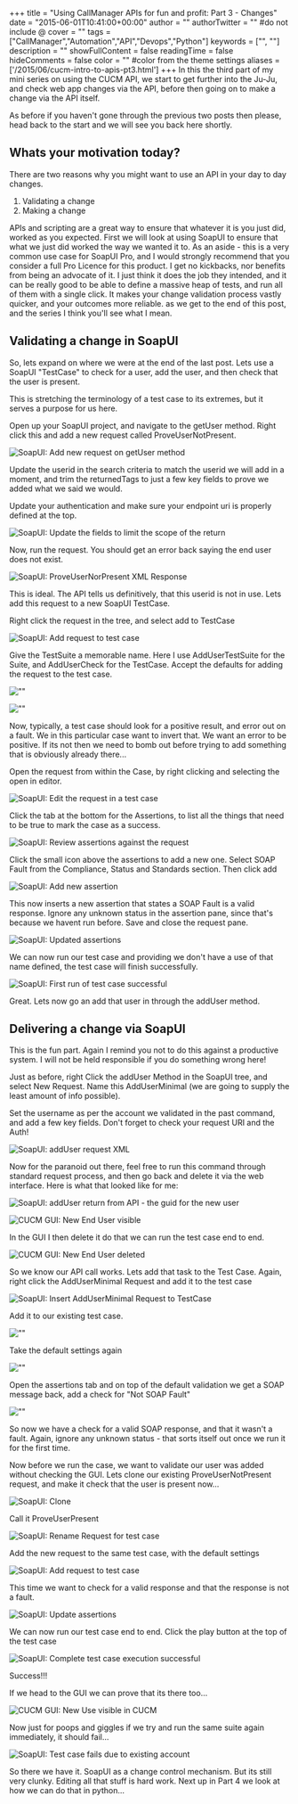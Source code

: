 +++
title = "Using CallManager APIs for fun and profit: Part 3 - Changes"
date = "2015-06-01T10:41:00+00:00"
author = ""
authorTwitter = "" #do not include @
cover = ""
tags = ["CallManager","Automation","API","Devops","Python"]
keywords = ["", ""]
description = ""
showFullContent = false
readingTime = false
hideComments = false
color = "" #color from the theme settings
aliases = ['/2015/06/cucm-intro-to-apis-pt3.html']
+++
In this the third part of my mini series on using the CUCM API, we start to get further into the Ju-Ju, and check web app changes via the API, before then going on to make a change via the API itself.

As before if you haven't gone through the previous two posts then please, head back to the start and we will see you back here shortly.

## Whats your motivation today?

There are two reasons why you might want to use an API in your day to day changes.

1. Validating a change
2. Making a change

APIs and scripting are a great way to ensure that whatever it is you just did, worked as you expected. First we will look at using SoapUI to ensure that what we just did worked the way we wanted it to. As an aside - this is a very common use case for SoapUI Pro, and I would strongly recommend that you consider a full Pro Licence for this product.  I get no kickbacks, nor benefits from being an advocate of it.  I just think it does the job they intended, and it can be really good to be able to define a massive heap of tests, and run all of them with a single click.  It makes your change validation process vastly quicker, and your outcomes more reliable.  as we get to the end of this post, and the series I think you'll see what I mean.

## Validating a change in SoapUI

So, lets expand on where we were at the end of the last post.  Lets use a SoapUI "TestCase" to check for a user, add the user, and then check that the user is present.

This is stretching the terminology of a test case to its extremes, but it serves a purpose for us here.

Open up your SoapUI project, and navigate to the getUser method.  Right click this and add a new request called ProveUserNotPresent.

![SoapUI: Add new request on getUser method](/img/call-manager-api-part3/soapuiAddRequestProveUserNotPresent.PNG)

Update the userid in the search criteria to match the userid we will add in a moment, and trim the returnedTags to just a few key fields to prove we added what we said we would.

Update your authentication and make sure your endpoint uri is properly defined at the top.


![SoapUI: Update the fields to limit the scope of the return](/img/call-manager-api-part3/soapuiAddRequestProveUserNotPresent-XMLFields.PNG)

Now, run the request.  You should get an error back saying the end user does not exist.

![SoapUI: ProveUserNorPresent XML Response](/img/call-manager-api-part3/soapuiAddRequestProveUserNotPresent-response.PNG)

This is ideal.  The API tells us definitively, that this userid is not in use.  Lets add this request to a new SoapUI TestCase.

Right click the request in the tree, and select add to TestCase

![SoapUI: Add request to test case](/img/call-manager-api-part3/soapuiAddRequestProveUserNotPresentToTestCase.png)

Give the TestSuite a memorable name.  Here I use AddUserTestSuite for the Suite, and AddUserCheck for the TestCase.  Accept the defaults for adding the request to the test case.

![""](/img/call-manager-api-part3/soapuiAddNewTestSuite.PNG)

![""](/img/call-manager-api-part3/soapuiAddRequestToTestCase.PNG)

Now, typically, a test case should look for a positive result, and error out on a fault.  We in this particular case want to invert that.  We want an error to be positive.  If its not then we need to bomb out before trying to add something that is obviously already there...

Open the request from within the Case, by right clicking and selecting the open in editor.

![SoapUI: Edit the request in a test case](/img/call-manager-api-part3/soapuiEditRequest.png)

Click the tab at the bottom for the Assertions, to list all the things that need to be true to mark the case as a success.

![SoapUI: Review assertions against the request](/img/call-manager-api-part3/soapuiEditRequestAssertions.PNG)

Click the small icon above the assertions to add a new one.  Select SOAP Fault from the Compliance, Status and Standards section.  Then click add

![SoapUI: Add new assertion](/img/call-manager-api-part3/soapuiEditRequestAssertions-AddSoapFault.PNG)

This now inserts a new assertion that states a SOAP Fault is a valid response.  Ignore any unknown status in the assertion pane, since that's because we havent run before. Save and close the request pane.

![SoapUI: Updated assertions](/img/call-manager-api-part3/soapuiEditRequestAssertions-complete.PNG)

We can now run our test case and providing we don't have a use of that name defined, the test case will finish successfully.

![SoapUI: First run of test case successful](/img/call-manager-api-part3/soapuiTestCaseSuccess.PNG)

Great.  Lets now go an add that user in through the addUser method.

## Delivering a change via SoapUI

This is the fun part.  Again I remind you not to do this against a productive system. I will not be held responsible if you do something wrong here!

Just as before, right Click the addUser Method in the SoapUI tree, and select New Request. Name this AddUserMinimal (we are going to supply the least amount of info possible).

Set the username as per the account we validated in the past command, and add a few key fields.  Don't forget to check your request URI and the Auth!

![SoapUI: addUser request XML](/img/call-manager-api-part3/soapuiAddUserRequest.PNG)

Now for the paranoid out there, feel free to run this command through standard request process, and then go back and delete it via the web interface.  Here is what that looked like for me:

![SoapUI: addUser return from API - the guid for the new user](/img/call-manager-api-part3/soapuiAddUserResponse.PNG)

![CUCM GUI: New End User visible](/img/call-manager-api-part3/guiNewEndUserAppears.PNG)

In the GUI I then delete it do that we can run the test case end to end.

![CUCM GUI: New End User deleted](/img/call-manager-api-part3/guiNewEndUserDelete.PNG)

So we know our API call works.  Lets add that task to the Test Case.  Again, right click the AddUserMinimal Request and add it to the test case

![SoapUI: Insert AddUserMinimal Request to TestCase](/img/call-manager-api-part3/soapuiInsertAddUserMinimaltoTestCase.png)

Add it to our existing test case.

![""](/img/call-manager-api-part3/soapuiInsertAddUserMinimaltoTestCase-dialog.png)

Take the default settings again

![""](/img/call-manager-api-part3/soapuiInsertAddUserMinimaltoTestCase-settings.png)

Open the assertions tab and on top of the default validation we get a SOAP message back, add a check for "Not SOAP Fault"

![""](/img/call-manager-api-part3/soapuiInsertAddUserMinimaltoTestCase-assertions.png)

So now we have a check for a valid SOAP response, and that it wasn't a fault.  Again, ignore any unknown status - that sorts itself out once we run it for the first time.

Now before we run the case, we want to validate our user was added without checking the GUI.  Lets clone our existing ProveUserNotPresent request, and make it check that the user is present now...

![SoapUI: Clone](/img/call-manager-api-part3/soapuiCloneGetUserRequest.png)

Call it ProveUserPresent

![SoapUI: Rename Request for test case](/img/call-manager-api-part3/soapuiCloneGetUserRequest-naming.PNG)

Add the new request to the same test case, with the default settings

![SoapUI: Add request to test case](/img/call-manager-api-part3/soapuiAddProveUserPresentToTestCase.png)

This time we want to check for a valid response and that the response is not a fault.

![SoapUI: Update assertions](/img/call-manager-api-part3/soapuiProveUserPresentAssertions.PNG)

We can now run our test case end to end. Click the play button at the top of the test case

![SoapUI: Complete test case execution successful](/img/call-manager-api-part3/soapuiFullTestCaseSuccess.PNG)

Success!!!

If we head to the GUI we can prove that its there too...

![CUCM GUI: New Use visible in CUCM](/img/call-manager-api-part3/guiNewEndUserValidated.PNG)

Now just for poops and giggles if we try and run the same suite again immediately, it should fail...

![SoapUI: Test case fails due to existing account](/img/call-manager-api-part3/soapuiFullTestCaseFail.PNG)

So there we have it.  SoapUI as a change control mechanism.  But its still very clunky. Editing all that stuff is hard work.  Next up in Part 4 we look at how we can do that in python...
